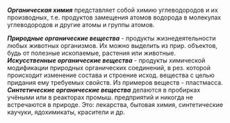 ***Органическая химия*** представляет собой химию углеводородов и их производных, т.е. продуктов замещения атомов водорода в молекулах углеводородов и другие атомы и группы атомов.


***Природные органические вещества*** - продукты жизнедеятельности любых животных организмов. Их можно выделить из прир. объектов, будь от полезные ископаемые, растения или животные.
***Искусственные органические вещества*** - продукты химической модификации природных органических соединений, в рез. которой происходит изменение состава и строение исход. вещества с целью придания ему требуемых свойств. Из примеров веществ - пластмасса.
***Синтетические органические вещества*** делаются в пробирках учёными или в реакторах промыш. предприятий и никогда не встречаются в природе. Это: лекарства, бытовая химия, синтетические каучуки, ядохимикаты, красители и др.

